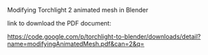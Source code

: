 Modifying Torchlight 2 animated mesh in Blender

link to download the PDF document:

https://code.google.com/p/torchlight-to-blender/downloads/detail?name=modifyingAnimatedMesh.pdf&can=2&q=